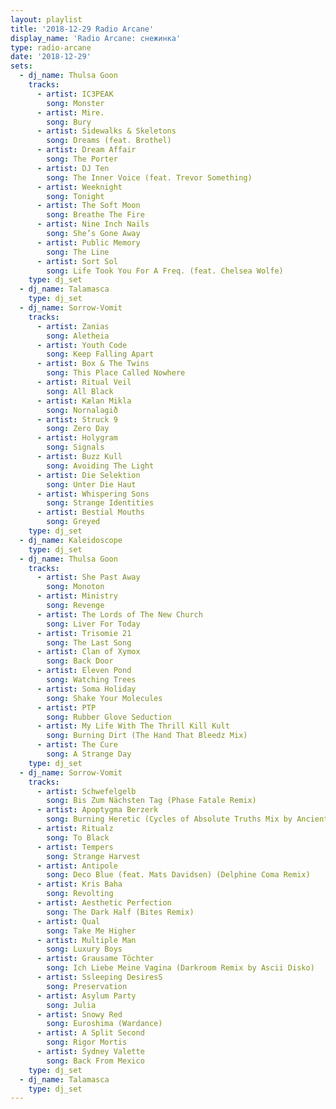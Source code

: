 ```yaml
---
layout: playlist
title: '2018-12-29 Radio Arcane'
display_name: 'Radio Arcane: снежинка'
type: radio-arcane
date: '2018-12-29'
sets:
  - dj_name: Thulsa Goon
    tracks:
      - artist: IC3PEAK
        song: Monster
      - artist: Mire.
        song: Bury
      - artist: Sidewalks & Skeletons
        song: Dreams (feat. Brothel)
      - artist: Dream Affair
        song: The Porter
      - artist: DJ Ten
        song: The Inner Voice (feat. Trevor Something)
      - artist: Weeknight
        song: Tonight
      - artist: The Soft Moon
        song: Breathe The Fire
      - artist: Nine Inch Nails
        song: She’s Gone Away
      - artist: Public Memory
        song: The Line
      - artist: Sort Sol
        song: Life Took You For A Freq. (feat. Chelsea Wolfe)
    type: dj_set
  - dj_name: Talamasca
    type: dj_set
  - dj_name: Sorrow-Vomit
    tracks:
      - artist: Zanias
        song: Aletheia
      - artist: Youth Code
        song: Keep Falling Apart
      - artist: Box & The Twins
        song: This Place Called Nowhere
      - artist: Ritual Veil
        song: All Black
      - artist: Kælan Mikla
        song: Nornalagið
      - artist: Struck 9
        song: Zero Day
      - artist: Holygram
        song: Signals
      - artist: Buzz Kull
        song: Avoiding The Light
      - artist: Die Selektion
        song: Unter Die Haut
      - artist: Whispering Sons
        song: Strange Identities
      - artist: Bestial Mouths
        song: Greyed
    type: dj_set
  - dj_name: Kaleidoscope
    type: dj_set
  - dj_name: Thulsa Goon
    tracks:
      - artist: She Past Away
        song: Monoton
      - artist: Ministry
        song: Revenge
      - artist: The Lords of The New Church
        song: Liver For Today
      - artist: Trisomie 21
        song: The Last Song
      - artist: Clan of Xymox
        song: Back Door
      - artist: Eleven Pond
        song: Watching Trees
      - artist: Soma Holiday
        song: Shake Your Molecules
      - artist: PTP
        song: Rubber Glove Seduction
      - artist: My Life With The Thrill Kill Kult
        song: Burning Dirt (The Hand That Bleedz Mix)
      - artist: The Cure
        song: A Strange Day
    type: dj_set
  - dj_name: Sorrow-Vomit
    tracks:
      - artist: Schwefelgelb
        song: Bis Zum Nächsten Tag (Phase Fatale Remix)
      - artist: Apoptygma Berzerk
        song: Burning Heretic (Cycles of Absolute Truths Mix by Ancient Methods)
      - artist: Ritualz
        song: To Black
      - artist: Tempers
        song: Strange Harvest
      - artist: Antipole
        song: Deco Blue (feat. Mats Davidsen) (Delphine Coma Remix)
      - artist: Kris Baha
        song: Revolting
      - artist: Aesthetic Perfection
        song: The Dark Half (Bites Remix)
      - artist: Qual
        song: Take Me Higher
      - artist: Multiple Man
        song: Luxury Boys
      - artist: Grausame Töchter
        song: Ich Liebe Meine Vagina (Darkroom Remix by Ascii Disko)
      - artist: Ssleeping DesiresS
        song: Preservation
      - artist: Asylum Party
        song: Julia
      - artist: Snowy Red
        song: Euroshima (Wardance)
      - artist: A Split Second
        song: Rigor Mortis
      - artist: Sydney Valette
        song: Back From Mexico
    type: dj_set
  - dj_name: Talamasca
    type: dj_set
---
```

